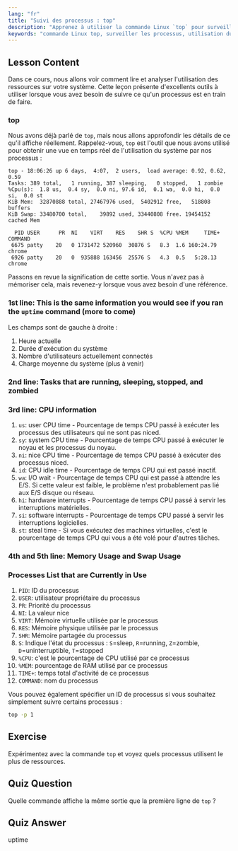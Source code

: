 ```yaml
---
lang: "fr"
title: "Suivi des processus : top"
description: "Apprenez à utiliser la commande Linux `top` pour surveiller les ressources système et suivre les processus. Comprenez les détails du CPU, de la mémoire et des processus pour l'analyse des performances."
keywords: "commande Linux top, surveiller les processus, utilisation du système, performances Linux, débutant, tutoriel, guide"
---
```


## Lesson Content

Dans ce cours, nous allons voir comment lire et analyser l'utilisation des ressources sur votre système. Cette leçon présente d'excellents outils à utiliser lorsque vous avez besoin de suivre ce qu'un processus est en train de faire.

### top

Nous avons déjà parlé de `top`, mais nous allons approfondir les détails de ce qu'il affiche réellement. Rappelez-vous, `top` est l'outil que nous avons utilisé pour obtenir une vue en temps réel de l'utilisation du système par nos processus :

```plaintext
top - 18:06:26 up 6 days,  4:07,  2 users,  load average: 0.92, 0.62, 0.59
Tasks: 389 total,   1 running, 387 sleeping,   0 stopped,   1 zombie
%Cpu(s):  1.8 us,  0.4 sy,  0.0 ni, 97.6 id,  0.1 wa,  0.0 hi,  0.0 si,  0.0 st
KiB Mem:  32870888 total, 27467976 used,  5402912 free,   518808 buffers
KiB Swap: 33480700 total,    39892 used, 33440808 free. 19454152 cached Mem

  PID USER      PR  NI    VIRT    RES    SHR S  %CPU %MEM     TIME+ COMMAND
 6675 patty    20   0 1731472 520960  30876 S   8.3  1.6 160:24.79 chrome
 6926 patty    20   0  935888 163456  25576 S   4.3  0.5   5:28.13 chrome
```

Passons en revue la signification de cette sortie. Vous n'avez pas à mémoriser cela, mais revenez-y lorsque vous avez besoin d'une référence.

### 1st line: This is the same information you would see if you ran the `uptime` command (more to come)

Les champs sont de gauche à droite :

1. Heure actuelle
2. Durée d'exécution du système
3. Nombre d'utilisateurs actuellement connectés
4. Charge moyenne du système (plus à venir)

### 2nd line: Tasks that are running, sleeping, stopped, and zombied

### 3rd line: CPU information

1. `us`: user CPU time - Pourcentage de temps CPU passé à exécuter les processus des utilisateurs qui ne sont pas niced.
2. `sy`: system CPU time - Pourcentage de temps CPU passé à exécuter le noyau et les processus du noyau.
3. `ni`: nice CPU time - Pourcentage de temps CPU passé à exécuter des processus niced.
4. `id`: CPU idle time - Pourcentage de temps CPU qui est passé inactif.
5. `wa`: I/O wait - Pourcentage de temps CPU qui est passé à attendre les E/S. Si cette valeur est faible, le problème n'est probablement pas lié aux E/S disque ou réseau.
6. `hi`: hardware interrupts - Pourcentage de temps CPU passé à servir les interruptions matérielles.
7. `si`: software interrupts - Pourcentage de temps CPU passé à servir les interruptions logicielles.
8. `st`: steal time - Si vous exécutez des machines virtuelles, c'est le pourcentage de temps CPU qui vous a été volé pour d'autres tâches.

### 4th and 5th line: Memory Usage and Swap Usage

### Processes List that are Currently in Use

1. `PID`: ID du processus
2. `USER`: utilisateur propriétaire du processus
3. `PR`: Priorité du processus
4. `NI`: La valeur nice
5. `VIRT`: Mémoire virtuelle utilisée par le processus
6. `RES`: Mémoire physique utilisée par le processus
7. `SHR`: Mémoire partagée du processus
8. `S`: Indique l'état du processus : `S`=sleep, `R`=running, `Z`=zombie, `D`=uninterruptible, `T`=stopped
9. `%CPU`: c'est le pourcentage de CPU utilisé par ce processus
10. `%MEM`: pourcentage de RAM utilisé par ce processus
11. `TIME+`: temps total d'activité de ce processus
12. `COMMAND`: nom du processus

Vous pouvez également spécifier un ID de processus si vous souhaitez simplement suivre certains processus :

```bash
top -p 1
```

## Exercise

Expérimentez avec la commande `top` et voyez quels processus utilisent le plus de ressources.

## Quiz Question

Quelle commande affiche la même sortie que la première ligne de `top` ?

## Quiz Answer

uptime
